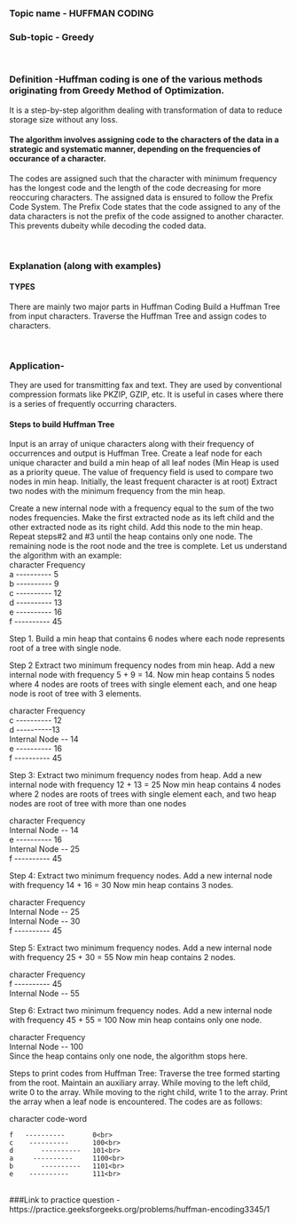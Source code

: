 ### Topic name - HUFFMAN CODING
### Sub-topic - Greedy

<br>

### Definition -Huffman coding is one of the various methods originating from Greedy Method of Optimization. 
It is a step-by-step algorithm dealing with transformation of data to reduce storage size without any loss.  

#### The algorithm involves assigning code to the characters of the data in a strategic and systematic manner, depending on the frequencies of occurance of a character.
The codes are assigned such that the character with minimum frequency has the longest code and the length of the code decreasing for more reoccuring characters.
The assigned data is ensured to follow the Prefix Code System.
The Prefix Code states that the code assigned to any of the data characters is not the prefix of the code assigned to another character.
This prevents dubeity while decoding the coded data.

<br>

### Explanation (along with examples)
#### TYPES
There are mainly two major parts in Huffman Coding
Build a Huffman Tree from input characters.
Traverse the Huffman Tree and assign codes to characters.

<br>

### Application-
They are used for transmitting fax and text.
They are used by conventional compression formats like PKZIP, GZIP, etc.
 It is useful in cases where there is a series of frequently occurring characters.
#### Steps to build Huffman Tree
Input is an array of unique characters along with their frequency of occurrences and output is Huffman Tree. 
Create a leaf node for each unique character and build a min heap of all leaf nodes (Min Heap is used as a priority queue. The value of frequency field is used to compare two nodes in min heap. Initially, the least frequent character is at root)
Extract two nodes with the minimum frequency from the min heap.
 
Create a new internal node with a frequency equal to the sum of the two nodes frequencies. Make the first extracted node as its left child and the other extracted node as its right child. Add this node to the min heap.
Repeat steps#2 and #3 until the heap contains only one node. The remaining node is the root node and the tree is complete.
Let us understand the algorithm with an example:<br>
character   Frequency<br>
    a    ---------- 5<br>
    b    ---------- 9<br>
    c    ---------- 12<br>
    d    ---------- 13<br>
    e    ---------- 16<br>
    f    ---------- 45<br>


Step 1. Build a min heap that contains 6 nodes where each node represents root of a tree with single node.

Step 2 Extract two minimum frequency nodes from min heap. Add a new internal node with frequency 5 + 9 = 14. 
Now min heap contains 5 nodes where 4 nodes are roots of trees with single element each, and one heap node is root of tree with 3 elements.<br>

character           Frequency<br>
       c ---------- 12<br>
       d ----------13<br>
 Internal Node --  14<br>
       e ---------- 16<br>
       f ---------- 45<br>

Step 3: Extract two minimum frequency nodes from heap. Add a new internal node with frequency 12 + 13 = 25
Now min heap contains 4 nodes where 2 nodes are roots of trees with single element each, and two heap nodes are root of tree with more than one nodes<br>

character           Frequency<br>
Internal Node -- 14<br>
       e ---------- 16<br>
Internal Node -- 25<br>
       f ---------- 45<br>

Step 4: Extract two minimum frequency nodes. Add a new internal node with frequency 14 + 16 = 30 
Now min heap contains 3 nodes.<br>

character          Frequency<br>
Internal Node  --      25<br>
Internal Node --       30<br>
      f    ----------           45 <br>

Step 5: Extract two minimum frequency nodes. Add a new internal node with frequency 25 + 30 = 55
Now min heap contains 2 nodes.<br>

character     Frequency<br>
       f     ----------    45<br>
Internal Node   -- 55<br>

Step 6: Extract two minimum frequency nodes. Add a new internal node with frequency 45 + 55 = 100
Now min heap contains only one node.<br>

character      Frequency<br>
Internal Node --   100<br>
Since the heap contains only one node, the algorithm stops here.

Steps to print codes from Huffman Tree:
Traverse the tree formed starting from the root. Maintain an auxiliary array. While moving to the left child, write 0 to the array. While moving to the right child, write 1 to the array. Print the array when a leaf node is encountered.
The codes are as follows:

character    code-word<br>

    f   ----------       0<br>
    c    ----------      100<br>
    d       ----------   101<br>
    a     ----------     1100<br>
    b       ----------   1101<br>
    e    ----------      111<br>


<br>
###Link to practice question -
https://practice.geeksforgeeks.org/problems/huffman-encoding3345/1
